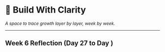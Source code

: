 # 🌿 Build With Clarity  
*A space to trace growth layer by layer, week by week.*

---
## Week 6 Reflection (Day 27 to Day )
